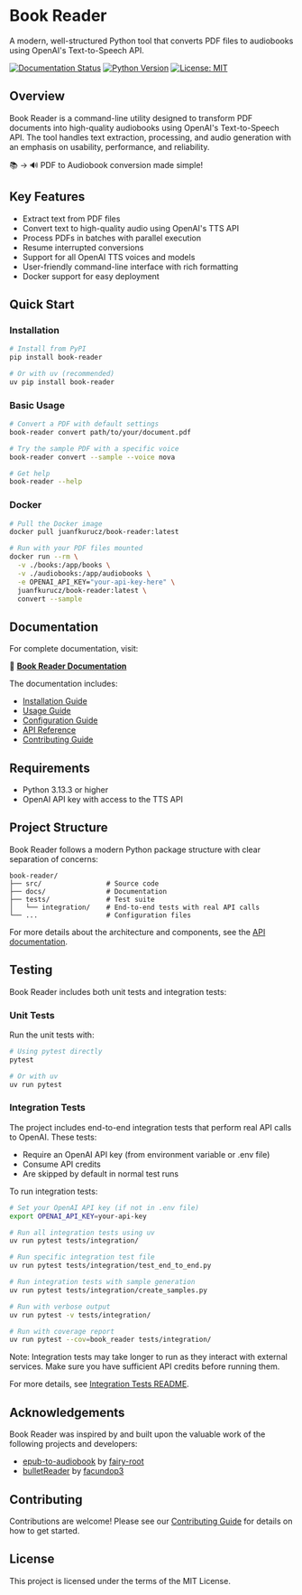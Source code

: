 # Book Reader

A modern, well-structured Python tool that converts PDF files to audiobooks using OpenAI's Text-to-Speech API.

[![Documentation Status](https://img.shields.io/badge/docs-latest-brightgreen.svg)](https://juanfkurucz.github.io/book-reader/)
[![Python Version](https://img.shields.io/badge/python-3.13.3-blue.svg)](https://www.python.org/downloads/)
[![License: MIT](https://img.shields.io/badge/License-MIT-yellow.svg)](https://opensource.org/licenses/MIT)

## Overview

Book Reader is a command-line utility designed to transform PDF documents into high-quality audiobooks using OpenAI's Text-to-Speech API. The tool handles text extraction, processing, and audio generation with an emphasis on usability, performance, and reliability.

📚 → 🔊 PDF to Audiobook conversion made simple!

## Key Features

- Extract text from PDF files
- Convert text to high-quality audio using OpenAI's TTS API
- Process PDFs in batches with parallel execution
- Resume interrupted conversions
- Support for all OpenAI TTS voices and models
- User-friendly command-line interface with rich formatting
- Docker support for easy deployment

## Quick Start

### Installation

```bash
# Install from PyPI
pip install book-reader

# Or with uv (recommended)
uv pip install book-reader
```

### Basic Usage

```bash
# Convert a PDF with default settings
book-reader convert path/to/your/document.pdf

# Try the sample PDF with a specific voice
book-reader convert --sample --voice nova

# Get help
book-reader --help
```

### Docker

```bash
# Pull the Docker image
docker pull juanfkurucz/book-reader:latest

# Run with your PDF files mounted
docker run --rm \
  -v ./books:/app/books \
  -v ./audiobooks:/app/audiobooks \
  -e OPENAI_API_KEY="your-api-key-here" \
  juanfkurucz/book-reader:latest \
  convert --sample
```

## Documentation

For complete documentation, visit:

📖 **[Book Reader Documentation](https://juanfkurucz.github.io/book-reader/)**

The documentation includes:
- [Installation Guide](https://juanfkurucz.github.io/book-reader/installation/)
- [Usage Guide](https://juanfkurucz.github.io/book-reader/usage/)
- [Configuration Guide](https://juanfkurucz.github.io/book-reader/configuration/)
- [API Reference](https://juanfkurucz.github.io/book-reader/api/)
- [Contributing Guide](https://juanfkurucz.github.io/book-reader/contributing/)

## Requirements

- Python 3.13.3 or higher
- OpenAI API key with access to the TTS API

## Project Structure

Book Reader follows a modern Python package structure with clear separation of concerns:

```
book-reader/
├── src/                # Source code
├── docs/               # Documentation
├── tests/              # Test suite
│   └── integration/    # End-to-end tests with real API calls
└── ...                 # Configuration files
```

For more details about the architecture and components, see the [API documentation](https://juanfkurucz.github.io/book-reader/api/).

## Testing

Book Reader includes both unit tests and integration tests:

### Unit Tests

Run the unit tests with:

```bash
# Using pytest directly
pytest

# Or with uv
uv run pytest
```

### Integration Tests

The project includes end-to-end integration tests that perform real API calls to OpenAI. These tests:
- Require an OpenAI API key (from environment variable or .env file)
- Consume API credits
- Are skipped by default in normal test runs

To run integration tests:

```bash
# Set your OpenAI API key (if not in .env file)
export OPENAI_API_KEY=your-api-key

# Run all integration tests using uv
uv run pytest tests/integration/

# Run specific integration test file
uv run pytest tests/integration/test_end_to_end.py

# Run integration tests with sample generation
uv run pytest tests/integration/create_samples.py

# Run with verbose output
uv run pytest -v tests/integration/

# Run with coverage report
uv run pytest --cov=book_reader tests/integration/
```

Note: Integration tests may take longer to run as they interact with external services. Make sure you have sufficient API credits before running them.

For more details, see [Integration Tests README](tests/integration/README.md).

## Acknowledgements

Book Reader was inspired by and built upon the valuable work of the following projects and developers:

- [epub-to-audiobook](https://github.com/fairy-root/epub-to-audiobook) by [fairy-root](https://github.com/fairy-root)
- [bulletReader](https://github.com/facundop3/bulletReader) by [facundop3](https://github.com/facundop3)

## Contributing

Contributions are welcome! Please see our [Contributing Guide](https://juanfkurucz.github.io/book-reader/contributing/) for details on how to get started.

## License

This project is licensed under the terms of the MIT License.
